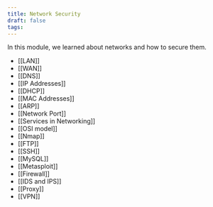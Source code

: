 ```yaml
---
title: Network Security
draft: false
tags:
---
```


In this module, we learned about networks and how to secure them.
- [[LAN]]
- [[WAN]]
- [[DNS]]
- [[IP Addresses]]
- [[DHCP]]
- [[MAC Addresses]]
- [[ARP]]
- [[Network Port]]
- [[Services in Networking]]
- [[OSI model]]
- [[Nmap]]
- [[FTP]]
- [[SSH]]
- [[MySQL]]
- [[Metasploit]]
- [[Firewall]]
- [[IDS and IPS]]
- [[Proxy]]
- [[VPN]]
